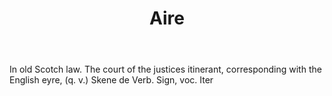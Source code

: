 ---
title: Aire
letter: A
permalink: "/definitions/bld-aire.html"
body: In old Scotch law. The court of the justices itinerant, corresponding with the
  English eyre, (q. v.) Skene de Verb. Sign, voc. Iter
published_at: '2018-07-07'
source: Black's Law Dictionary 2nd Ed (1910)
layout: post
---